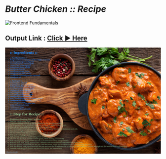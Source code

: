 # *Butter Chicken :: Recipe*

![Frontend Fundamentals](https://img.shields.io/badge/Frontend_Fundamentals-HTML5_CSS3-e34f26.svg)

## Output Link : [Click :arrow_forward: Here](https://guru-shreyansh.github.io/PIRPLE-Frontend-Fundamental-Projects/1-Lists/-Recipe+1.html)

![Indian Butter Chicken](https://github.com/guru-shreyansh/PIRPLE-Frontend-Fundamental-Projects/blob/master/1-Lists/Assignment%20%231%23%20Output.jpg)

